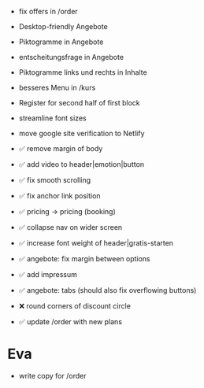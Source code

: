 - fix offers in /order
- Desktop-friendly Angebote
- Piktogramme in Angebote
- entscheitungsfrage in Angebote
- Piktogramme links und rechts in Inhalte
- besseres Menu in /kurs
- Register for second half of first block
- streamline font sizes

- move google site verification to Netlify
- ✅ remove margin of body
- ✅ add video to header|emotion|button
- ✅ fix smooth scrolling
- ✅ fix anchor link position
- ✅ pricing -> pricing (booking)
- ✅ collapse nav on wider screen
- ✅ increase font weight of header|gratis-starten
- ✅ angebote: fix margin between options
- ✅ add impressum
- ✅ angebote: tabs (should also fix overflowing buttons)
- ❌ round corners of discount circle
- ✅ update /order with new plans

# Eva

- write copy for /order
